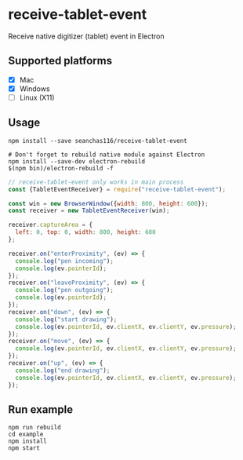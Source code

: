 # receive-tablet-event

Receive native digitizer (tablet) event in Electron

## Supported platforms

- [x] Mac
- [x] Windows
- [ ] Linux (X11)

## Usage

```
npm install --save seanchas116/receive-tablet-event

# Don't forget to rebuild native module against Electron
npm install --save-dev electron-rebuild
$(npm bin)/electron-rebuild -f
```

```js
// receive-tablet-event only works in main process
const {TabletEventReceiver} = require("receive-tablet-event");

const win = new BrowserWindow({width: 800, height: 600});
const receiver = new TabletEventReceiver(win);

receiver.captureArea = {
  left: 0, top: 0, width: 800, height: 600
};

receiver.on("enterProximity", (ev) => {
  console.log("pen incoming");
  console.log(ev.pointerId);
});
receiver.on("leaveProximity", (ev) => {
  console.log("pen outgoing");
  console.log(ev.pointerId);
});
receiver.on("down", (ev) => {
  console.log("start drawing");
  console.log(ev.pointerId, ev.clientX, ev.clientY, ev.pressure);
});
receiver.on("move", (ev) => {
  console.log(ev.pointerId, ev.clientX, ev.clientY, ev.pressure);
});
receiver.on("up", (ev) => {
  console.log("end drawing");
  console.log(ev.pointerId, ev.clientX, ev.clientY, ev.pressure);
});
```

## Run example

```
npm run rebuild
cd example
npm install
npm start
```
